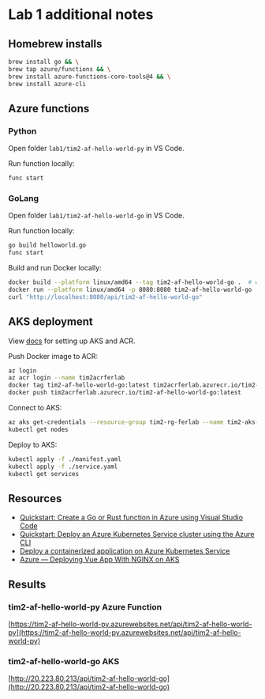 # Lab 1 additional notes

## Homebrew installs

```bash
brew install go && \
brew tap azure/functions && \
brew install azure-functions-core-tools@4 && \
brew install azure-cli
```

## Azure functions

### Python

Open folder `lab1/tim2-af-hello-world-py` in VS Code.

Run function locally:

```bash
func start
```

### GoLang

Open folder `lab1/tim2-af-hello-world-go`  in VS Code.

Run function locally:

```bash
go build helloworld.go
func start
```

Build and run Docker locally:

```bash
docker build --platform linux/amd64 --tag tim2-af-hello-world-go .  # when building on M1 Mac
docker run --platform linux/amd64 -p 8080:8080 tim2-af-hello-world-go  # when building on M1 Mac
curl "http://localhost:8080/api/tim2-af-hello-world-go"
```

## AKS deployment

View [docs](./docs/) for setting up AKS and ACR.

Push Docker image to ACR:

```bash
az login
az acr login --name tim2acrferlab
docker tag tim2-af-hello-world-go:latest tim2acrferlab.azurecr.io/tim2-af-hello-world-go:latest
docker push tim2acrferlab.azurecr.io/tim2-af-hello-world-go:latest
```

Connect to AKS:

```bash
az aks get-credentials --resource-group tim2-rg-ferlab --name tim2-aks-ferlab
kubectl get nodes
```

Deploy to AKS:

```bash
kubectl apply -f ./manifest.yaml
kubectl apply -f ./service.yaml
kubectl get services
```

## Resources

- [Quickstart: Create a Go or Rust function in Azure using Visual Studio Code](https://docs.microsoft.com/en-us/azure/azure-functions/create-first-function-vs-code-other?tabs=go%2Cmacos)
- [Quickstart: Deploy an Azure Kubernetes Service cluster using the Azure CLI](https://docs.microsoft.com/en-us/azure/aks/learn/quick-kubernetes-deploy-cli)
- [Deploy a containerized application on Azure Kubernetes Service](https://docs.microsoft.com/en-us/learn/modules/aks-deploy-container-app/)
- [Azure — Deploying Vue App With NGINX on AKS](https://medium.com/bb-tutorials-and-thoughts/azure-deploying-vue-app-with-nginx-on-aks-530e974daf1e)

## Results

### tim2-af-hello-world-py Azure Function

[https://tim2-af-hello-world-py.azurewebsites.net/api/tim2-af-hello-world-py](https://tim2-af-hello-world-py.azurewebsites.net/api/tim2-af-hello-world-py)

### tim2-af-hello-world-go AKS

[http://20.223.80.213/api/tim2-af-hello-world-go](http://20.223.80.213/api/tim2-af-hello-world-go)
